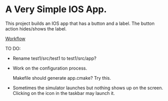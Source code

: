 A Very Simple IOS App.
======================

This project builds an IOS app that has a button and a label. The button
action hides/shows the label. 



[Workflow](WORKFLOW.md)

TO DO:

  * Rename test1/src/test1 to test1/src/app?

  * Work on the configuration process.

       Makefile should generate app.cmake? Try this.

  * Sometimes the simulator launches but nothing shows
    up on the screen. Clicking on the icon in the taskbar
    may launch it. 

